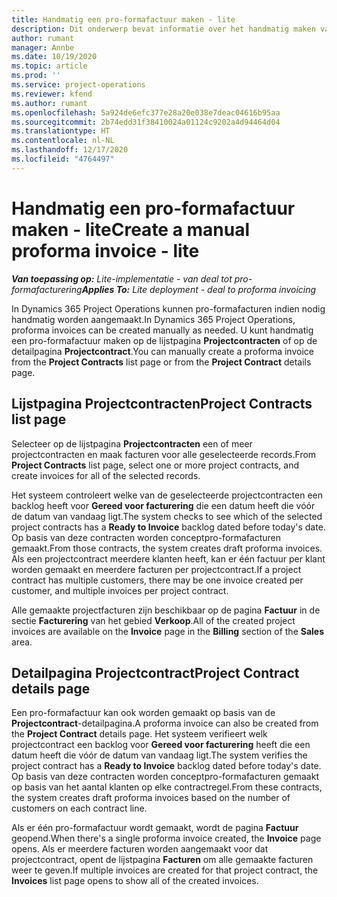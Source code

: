 ```yaml
---
title: Handmatig een pro-formafactuur maken - lite
description: Dit onderwerp bevat informatie over het handmatig maken van pro-formafacturen in Project Operations.
author: rumant
manager: Annbe
ms.date: 10/19/2020
ms.topic: article
ms.prod: ''
ms.service: project-operations
ms.reviewer: kfend
ms.author: rumant
ms.openlocfilehash: 5a924de6efc377e28a20e038e7deac04616b95aa
ms.sourcegitcommit: 2b74edd31f38410024a01124c9202a4d94464d04
ms.translationtype: HT
ms.contentlocale: nl-NL
ms.lasthandoff: 12/17/2020
ms.locfileid: "4764497"
---
```

# <a name="create-a-manual-proforma-invoice---lite"></a><span data-ttu-id="1be96-103">Handmatig een pro-formafactuur maken - lite</span><span class="sxs-lookup"><span data-stu-id="1be96-103">Create a manual proforma invoice - lite</span></span>

<span data-ttu-id="1be96-104">_**Van toepassing op:** Lite-implementatie - van deal tot pro-formafacturering_</span><span class="sxs-lookup"><span data-stu-id="1be96-104">_**Applies To:** Lite deployment - deal to proforma invoicing_</span></span>

<span data-ttu-id="1be96-105">In Dynamics 365 Project Operations kunnen pro-formafacturen indien nodig handmatig worden aangemaakt.</span><span class="sxs-lookup"><span data-stu-id="1be96-105">In Dynamics 365 Project Operations, proforma invoices can be created manually as needed.</span></span> <span data-ttu-id="1be96-106">U kunt handmatig een pro-formafactuur maken op de lijstpagina **Projectcontracten** of op de detailpagina **Projectcontract**.</span><span class="sxs-lookup"><span data-stu-id="1be96-106">You can manually create a proforma invoice from the **Project Contracts** list page or from the **Project Contract** details page.</span></span>

##  <a name="project-contracts-list-page"></a><span data-ttu-id="1be96-107">Lijstpagina Projectcontracten</span><span class="sxs-lookup"><span data-stu-id="1be96-107">Project Contracts list page</span></span>

<span data-ttu-id="1be96-108">Selecteer op de lijstpagina **Projectcontracten** een of meer projectcontracten en maak facturen voor alle geselecteerde records.</span><span class="sxs-lookup"><span data-stu-id="1be96-108">From **Project Contracts** list page, select one or more project contracts, and create invoices for all of the selected records.</span></span>

<span data-ttu-id="1be96-109">Het systeem controleert welke van de geselecteerde projectcontracten een backlog heeft voor **Gereed voor facturering** die een datum heeft die vóór de datum van vandaag ligt.</span><span class="sxs-lookup"><span data-stu-id="1be96-109">The system checks to see which of the selected project contracts has a **Ready to Invoice** backlog dated before today's date.</span></span> <span data-ttu-id="1be96-110">Op basis van deze contracten worden conceptpro-formafacturen gemaakt.</span><span class="sxs-lookup"><span data-stu-id="1be96-110">From those contracts, the system creates draft proforma invoices.</span></span> <span data-ttu-id="1be96-111">Als een projectcontract meerdere klanten heeft, kan er één factuur per klant worden gemaakt en meerdere facturen per projectcontract.</span><span class="sxs-lookup"><span data-stu-id="1be96-111">If a project contract has multiple customers, there may be one invoice created per customer, and multiple invoices per project contract.</span></span>

<span data-ttu-id="1be96-112">Alle gemaakte projectfacturen zijn beschikbaar op de pagina **Factuur** in de sectie **Facturering** van het gebied **Verkoop**.</span><span class="sxs-lookup"><span data-stu-id="1be96-112">All of the created project invoices are available on the **Invoice** page in the **Billing** section of the **Sales** area.</span></span>

## <a name="project-contract-details-page"></a><span data-ttu-id="1be96-113">Detailpagina Projectcontract</span><span class="sxs-lookup"><span data-stu-id="1be96-113">Project Contract details page</span></span>

<span data-ttu-id="1be96-114">Een pro-formafactuur kan ook worden gemaakt op basis van de **Projectcontract**-detailpagina.</span><span class="sxs-lookup"><span data-stu-id="1be96-114">A proforma invoice can also be created from the **Project Contract** details page.</span></span> <span data-ttu-id="1be96-115">Het systeem verifieert welk projectcontract een backlog voor **Gereed voor facturering** heeft die een datum heeft die vóór de datum van vandaag ligt.</span><span class="sxs-lookup"><span data-stu-id="1be96-115">The system verifies the project contract has a **Ready to Invoice** backlog dated before today's date.</span></span> <span data-ttu-id="1be96-116">Op basis van deze contracten worden conceptpro-formafacturen gemaakt op basis van het aantal klanten op elke contractregel.</span><span class="sxs-lookup"><span data-stu-id="1be96-116">From these contracts, the system creates draft proforma invoices based on the number of customers on each contract line.</span></span>

<span data-ttu-id="1be96-117">Als er één pro-formafactuur wordt gemaakt, wordt de pagina **Factuur** geopend.</span><span class="sxs-lookup"><span data-stu-id="1be96-117">When there's a single proforma invoice created, the **Invoice** page opens.</span></span> <span data-ttu-id="1be96-118">Als er meerdere facturen worden aangemaakt voor dat projectcontract, opent de lijstpagina **Facturen** om alle gemaakte facturen weer te geven.</span><span class="sxs-lookup"><span data-stu-id="1be96-118">If multiple invoices are created for that project contract, the **Invoices** list page opens to show all of the created invoices.</span></span>
